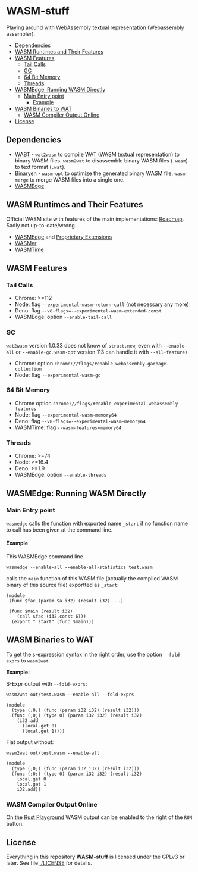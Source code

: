 # WASM-stuff

 Playing around with WebAssembly textual representation (Webassembly assembler).

- [Dependencies](#dependencies)
- [WASM Runtimes and Their Features](#wasm-runtimes-and-their-features)
- [WASM Features](#wasm-features)
  - [Tail Calls](#tail-calls)
  - [GC](#gc)
  - [64 Bit Memory](#64-bit-memory)
  - [Threads](#threads)
- [WASMEdge: Running WASM Directly](#wasmedge-running-wasm-directly)
  - [Main Entry point](#main-entry-point)
    - [Example](#example)
- [WASM Binaries to WAT](#wasm-binaries-to-wat)
  - [WASM Compiler Output Online](#wasm-compiler-output-online)
- [License](#license)

## Dependencies

- [WABT](https://github.com/WebAssembly/wabt) - `wat2wasm` to compile WAT (WASM textual representation) to binary WASM files. `wasm2wat` to disassemble binary WASM files (`.wasm`) to text format (`.wat`).
- [Binaryen](https://github.com/WebAssembly/binaryen) - `wasm-opt` to optimize the generated binary WASM file. `wasm-merge` to merge WASM files into a single one.
- [WASMEdge](https://github.com/WasmEdge/WasmEdge)

## WASM Runtimes and Their Features

Official WASM site with features of the main implementations: [Roadmap](https://webassembly.org/roadmap/).
Sadly not up-to-date/wrong.

- [WASMEdge](https://wasmedge.org/docs/develop/wasmedge/extensions/proposals) and [Proprietary Extensions](https://wasmedge.org/docs/develop/wasmedge/extensions/unique_extensions)
- [WASMer](https://docs.wasmer.io/runtime/features#webassembly-features)
- [WASMTime](https://docs.wasmtime.dev/stability-wasm-proposals-support.html)

## WASM Features

### Tail Calls

- Chrome: >=112
- Node: flag `--experimental-wasm-return-call` (not necessary any more)
- Deno: flag `--v8-flags=--experimental-wasm-extended-const`
- WASMEdge: option `--enable-tail-call`

### GC

`wat2wasm`  version 1.0.33 does not know of `struct.new`, even with `--enable-all` or `--enable-gc`.
`wasm-opt` version 113 can handle it with `--all-features`.

- Chrome: option `chrome://flags/#enable-webassembly-garbage-collection`
- Node: flag `--experimental-wasm-gc`

### 64 Bit Memory

- Chrome option `chrome://flags/#enable-experimental-webassembly-features`
- Node: flag `--experimental-wasm-memory64`
- Deno: flag `--v8-flags=--experimental-wasm-memory64`
- WASMTime: flag `--wasm-features=memory64`

### Threads

- Chrome: >=74
- Node: >=16.4
- Deno: >=1.9
- WASMEdge: option `--enable-threads`

## WASMEdge: Running WASM Directly

### Main Entry point

`wasmedge` calls the function with exported name `_start` if no function name to call has been given at the command line.

#### Example

This WASMEdge command line

```text
wasmedge --enable-all --enable-all-statistics test.wasm
```

calls the `main` function of this WASM file (actually the compiled WASM binary of this source file) exportted as `_start`:

```wasm
(module
 (func $fac (param $a i32) (result i32) ...)

 (func $main (result i32)
    (call $fac (i32.const 6)))
  (export "_start" (func $main)))
```

## WASM Binaries to WAT

To get the s-expression syntax in the right order, use the option `--fold-exprs` to `wasm2wat`.

**Example:**

S-Expr output with `--fold-exprs`:

```text
wasm2wat out/test.wasm --enable-all --fold-exprs
```

```wasm
(module
  (type (;0;) (func (param i32 i32) (result i32)))
  (func (;0;) (type 0) (param i32 i32) (result i32)
    (i32.add
      (local.get 0)
      (local.get 1))))
```

Flat output without:

```text
wasm2wat out/test.wasm --enable-all
```

```wasm
(module
  (type (;0;) (func (param i32 i32) (result i32)))
  (func (;0;) (type 0) (param i32 i32) (result i32)
    local.get 0
    local.get 1
    i32.add))
```

### WASM Compiler Output Online

On the [Rust Playground](https://play.rust-lang.org/) WASM output can be enabled to the right of the `RUN` button.

## License

Everything in this repository **WASM-stuff** is licensed under the GPLv3 or later. See file [./LICENSE](./LICENSE) for details.
